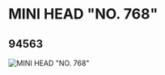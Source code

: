 # MINI HEAD "NO. 768"
## 94563
![MINI HEAD "NO. 768"](https://lc-www-live-s.legocdn.com/media/bricks/5/2/4615752.jpg)